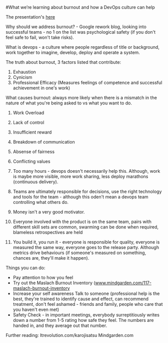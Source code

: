 #What we’re learning about burnout and how a DevOps culture can help

The presentation's [here](http://www.slideshare.net/kmugrage/what-were-learning-about-burnout-and-how-devops-can-help)

Why should we address burnout? - 
Google rework blog, looking into successful teams - no 1 on the list was psychological safety (if you don't feel safe to fail, won't take risks).
 
What is devops - a culture where people regardless of title or background, work together to imagine, develop, deploy and operate a system. 

The truth about burnout, 3 factors listed that contribute:
1. Exhaustion
2. Cynicism
3. Professional Efficacy (Measures feelings of competence and successful achievement in one's work)

What causes burnout: always more likely when there is a mismatch in the nature of what you're being asked to vs what you want to do. 

1. Work Overload
2. Lack of control
3. Insufficient reward
4. Breakdown of communication
5. Absense of fairness
6. Conflicting values


1. Too many hours - devops doesn't necessarily help this. Although, work is maybe more visible, more work sharing, less deploy marathons (continuous delivery). 
2. Teams are ultimately responsible for decisions, use the right technology and tools for the team - although this oden't mean a devops team controlling what others do. 
3. Money isn't a very good motivator.
4. Everyone involved with the product is on the same team, pairs with different skill sets are common, swarming can be done when required, blameless retrospectives are held
5. You build it, you run it - everyone is responsible for quality, everyone is measured the same way, everyone goes to the release party. Although metrics drive behaviours (if someone's measured on something, chances are, they'll make it happen).

Things you can do:

- Pay attention to how you feel
- Try out the Maslach Burnout Inventory (www.mindgarden.com/117-maslach-burnout-inventory
- Increase your self awareness
Talk to someone (professional help is the best, they're trained to identify cause and effect, can recommend treatment, don't feel ashamed - friends and family, people who care that you haven't even met)
- Safety Check - in important meetings, everybody surreptitiously writes down a number from 1-5 rating how safe they feel. The numbers are handed in, and they average out that number. 

Further reading: 
Itrevolution.com/karojisatsu
Mindgarden.com




